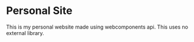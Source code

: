 # Personal Site

This is my personal website made using webcomponents api.
This uses no external library.
